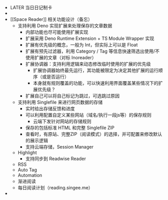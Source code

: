 - LATER  当日日记制卡
-
- [[Space Reader]] 相关功能设计（备忘）
	- 支持利用 Deno 实现扩展来处理保存的文章数据
		- 内部功能也尽可能使用扩展实现
		- 扩展采用 Deno Runtime Extension + TS Module Wrapper 实现
		- 扩展有优先级的概念，一般为 Int，但实际上可以是 Float
		- 扩展有预先过滤器，利用 Category / Tag 等信息快速筛选出使用/不使用扩展的文章（对标 Inoreader）
		- 扩展协调器：支持利用逻辑来动态修改临时使用的扩展的优先级
			- 扩展协调器始终最先运行，其功能被限定为决定其他扩展的运行顺序（或是否运行）
			- 本身就有规则覆盖的功能，可以快速利用界面覆盖某些情况下的扩展优先级？
		- 扩展自己可以将自己标记为跳过，可选跳过原因
	- 支持利用 Singlefile 来进行网页数据的存储
		- 实时给出存储反馈和进度
		- 可以利用配置自定义某些网站（域名/执行一段js等）的保存规则
			- 云端下发针对网站的存储规则
		- 保存的包括标准 HTML 和完整 Singlefile ZIP
		- 查看时，有原站、完整ZIP（阅读模式）的选择，并可配置来修改默认的展示逻辑
		- 支持云端存储，Session Manager
	- Highlight
		- 支持同步到 Readwise Reader
	- RSS
	- Auto Tag
	- Automation
	- 渐进阅读
	- 每日阅读计划（reading.singee.me）
-